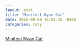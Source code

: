 ```yaml
---
layout: post
title: "Minitest Nyan Cat"
date: 2016-08-09 16:01:38 -0400
categories: ruby
---
```


[Minitest Nyan Cat](https://github.com/tgxworld/minitest-nyan-cat)
